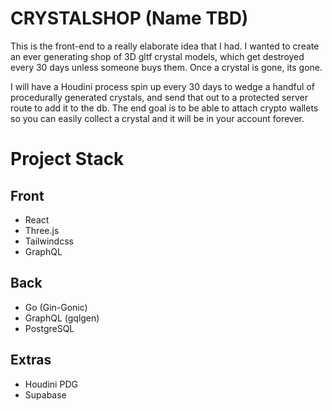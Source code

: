 # CRYSTALSHOP (Name TBD)

This is the front-end to a really elaborate idea that I had. I wanted to create an ever generating shop of 3D gltf crystal models, which get destroyed every 30 days
unless someone buys them. 
Once a crystal is gone, its gone.

I will have a Houdini process spin up every 30 days to wedge a handful of procedurally generated crystals, and send that out to a protected server route to add it to the db.
The end goal is to be able to attach crypto wallets so you can easily collect a crystal and it will be in your account forever. 

# Project Stack
## Front
- React
- Three.js
- Tailwindcss
- GraphQL

## Back
- Go (Gin-Gonic)
- GraphQL (gqlgen)
- PostgreSQL

## Extras 
- Houdini PDG 
- Supabase
